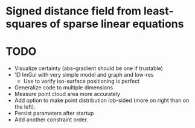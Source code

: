 # Signed distance field from least-squares of sparse linear equations

# TODO
* Visualize certainty (abs-gradient should be one if trustable)
* 1D ImGui with very simple model and graph and low-res
	* Use to verify iso-surface positioning is perfect
* Generalize code to multiple dimensions
* Measure point cloud area more accurately
* Add option to make point distribution lob-sided (more on right than on the left).
* Persist parameters after startup
* Add another constraint order.
